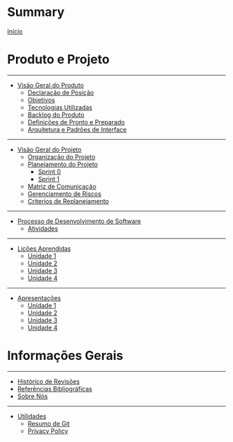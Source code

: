 # Summary

[Início](home.md)


# Produto e Projeto
-----------

- [Visão Geral do Produto](produto/visao.md)
    - [Declaração de Posição](produto/declaracao.md)
    - [Objetivos](produto/objetivos.md)
    - [Tecnologias Utilizadas](produto/tecnologias.md)
    - [Backlog do Produto](produto/backlog.md)
    - [Definições de Pronto e Preparado](produto/dor_dod.md)
    - [Arquitetura e Padrões de Interface](produto/arq_interface.md)
-----------
    
- [Visão Geral do Projeto](projeto/visao.md)
    - [Organização do Projeto](projeto/organizacao.md)
    - [Planejamento do Projeto](projeto/planejamento.md)
        - [Sprint 0](projeto/sprints/sprint_0.md)
        - [Sprint 1]()
    - [Matriz de Comunicação](projeto/comunicacao.md)
    - [Gerenciamento de Riscos](projeto/riscos.md)
    - [Criterios de Replanejamento](projeto/replanejamento.md)
-----------

- [Processo de Desenvolvimento de Software](processo/home.md)
    - [Atividades](processo/atividades.md)
-----------

- [Lições Aprendidas](licoes/licoes.md)
    - [Unidade 1](licoes/unidade_1.md)
    - [Unidade 2](licoes/unidade_2.md)
    - [Unidade 3]()
    - [Unidade 4]()
-----------

- [Apresentações](apresentacoes/apresentacoes.md)
    - [Unidade 1]()
    - [Unidade 2](apresentacoes/unidade_2.md)
    - [Unidade 3]()
    - [Unidade 4]()


# Informações Gerais
-----------

- [Histórico de Revisões](info/rev.md)
- [Referências Bibliográficas](info/refs.md)
- [Sobre Nós](info/sobre.md)
-----------
- [Utilidades](info/utils.md)
    - [Resumo de Git](info/utils/git.md)
    - [Privacy Policy](info/utils/privacy.md)

